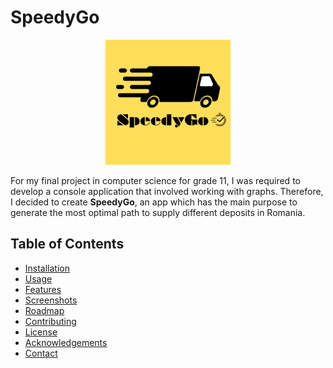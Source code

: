 # SpeedyGo

<p align="center">
  <img src="Documantation/SpeedyGo_LOGO.png" alt="Project Logo or Banner" width="200" height="200">
</p>


For my final project in computer science for grade 11, I was required to develop a console application that involved working with graphs. Therefore, I decided to create **SpeedyGo**, an app which has the main purpose to generate the most optimal path to supply different deposits in Romania.

## Table of Contents

- [Installation](#installation)
- [Usage](#usage)
- [Features](#features)
- [Screenshots](#screenshots)
- [Roadmap](#roadmap)
- [Contributing](#contributing)
- [License](#license)
- [Acknowledgements](#acknowledgements)
- [Contact](#contact)

<!-- This is a comment in Markdown 
## Installation

1. [Provide step-by-step instructions on how to install or set up your application]
2. [Include any prerequisites or dependencies that need to be installed]

## Usage

1. [Explain how to run or execute your application]
2. [Provide examples or describe the available command-line options]

## Features

- [List the key features and functionalities of your application]

## Screenshots

![Screenshot 1](path/to/screenshot1.png)
![Screenshot 2](path/to/screenshot2.png)

## Roadmap

[Outline your planned future enhancements or features]

## Contributing

[Explain how others can contribute to your project, such as by reporting issues or submitting pull requests]

## License

[Specify the license under which your project is distributed]

## Acknowledgements

[Give credit to any external libraries, resources, or individuals who have contributed to your project]

## Contact

[Provide your contact information, such as your email or GitHub username, for others to reach out to you]

Feel free to customize this template according to your project's specific details and requirements. Remember to provide clear and concise information to help users understand and use your SpeedyGo console application effectively.
